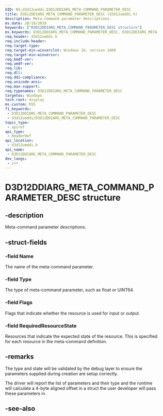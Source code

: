 ```yaml
---
UID: NS:d3d12umddi.D3D12DDIARG_META_COMMAND_PARAMETER_DESC
title: D3D12DDIARG_META_COMMAND_PARAMETER_DESC (d3d12umddi.h)
description: Meta-command parameter descriptions.
ms.date: 10/19/2018
keywords: ["D3D12DDIARG_META_COMMAND_PARAMETER_DESC structure"]
ms.keywords: D3D12DDIARG_META_COMMAND_PARAMETER_DESC, D3D12DDIARG_META_COMMAND_PARAMETER_DESC,
req.header: d3d12umddi.h
req.include-header: 
req.target-type: 
req.target-min-winverclnt: Windows 10, version 1809
req.target-min-winversvr: 
req.kmdf-ver: 
req.umdf-ver: 
req.lib: 
req.dll: 
req.ddi-compliance: 
req.unicode-ansi: 
req.max-support: 
req.typenames: D3D12DDIARG_META_COMMAND_PARAMETER_DESC
targetos: Windows
tech.root: display
ms.custom: RS5
f1_keywords:
 - D3D12DDIARG_META_COMMAND_PARAMETER_DESC
 - d3d12umddi/D3D12DDIARG_META_COMMAND_PARAMETER_DESC
topic_type:
 - apiref
api_type:
 - HeaderDef
api_location:
 - d3d12umddi.h
api_name:
 - D3D12DDIARG_META_COMMAND_PARAMETER_DESC
dev_langs:
 - c++
---
```


# D3D12DDIARG_META_COMMAND_PARAMETER_DESC structure


## -description

Meta-command parameter descriptions.

## -struct-fields

### -field Name

The name of the meta-command parameter.

### -field Type

The type of meta-command parameter, such as float or UINT64.

### -field Flags

Flags that indicate whether the resource is used for input or output.

### -field RequiredResourceState

 
Resources that indicate the expected state of the resource. This is specified for each resource in the meta-command definition.

## -remarks

The type and state will be validated by the debug layer to ensure the parameters supplied during creation are setup correctly.

The driver will report the list of parameters and their type and the runtime will calculate a 4-byte aligned offset in a struct the user developer will pass these parameters in.

## -see-also

